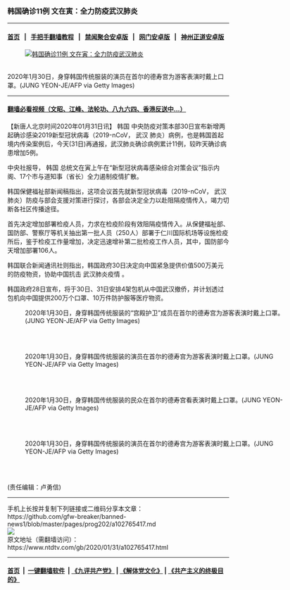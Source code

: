 ### 韩国确诊11例 文在寅：全力防疫武汉肺炎
------------------------

#### [首页](https://github.com/gfw-breaker/banned-news1/blob/master/README.md) &nbsp;&nbsp;|&nbsp;&nbsp; [手把手翻墙教程](https://github.com/gfw-breaker/guides/wiki) &nbsp;&nbsp;|&nbsp;&nbsp; [禁闻聚合安卓版](https://github.com/gfw-breaker/bn-android) &nbsp;&nbsp;|&nbsp;&nbsp; [网门安卓版](https://github.com/oGate2/oGate) &nbsp;&nbsp;|&nbsp;&nbsp; [神州正道安卓版](https://github.com/SzzdOgate/update) 



<div><div class="featured_image">
 <a href="https://i.ntdtv.com/assets/uploads/2020/01/GettyImages-1197534883.jpg" target="_blank">
  <figure>
   <img alt="韩国确诊11例 文在寅：全力防疫武汉肺炎" src="https://i.ntdtv.com/assets/uploads/2020/01/GettyImages-1197534883-800x450.jpg"/>
  </figure><br/>
 </a>
 <span class="caption">
  2020年1月30日，身穿韩国传统服装的演员在首尔的德寿宫为游客表演时戴上口罩。(JUNG YEON-JE/AFP via Getty Images)
 </span>
</div>
</div><hr/>

#### [翻墙必看视频（文昭、江峰、法轮功、八九六四、香港反送中...）](http://167.172.214.107/home.html)

<div><div class="post_content" itemprop="articleBody">
 <p>
  【新唐人北京时间2020年01月31日讯】
  <ok href="https://www.ntdtv.com/gb/韩国.htm">
   韩国
  </ok>
  中央防疫对策本部30日宣布新增两起确诊感染2019新型冠状病毒（2019-nCoV，
  <ok href="https://www.ntdtv.com/gb/武汉.htm">
   武汉
  </ok>
  肺炎）病例，也是韩国首起境内传染案例后，今天(31日)再通报，武汉肺炎确诊病例累计11例，较昨天确诊病患增加5例。
 </p>
 <p>
  中央社报导，
  <ok href="https://www.ntdtv.com/gb/韩国.htm">
   韩国
  </ok>
  总统文在寅上午在“新型冠状病毒感染综合对策会议”指示内阁、17个市与道知事（省长）全力遏制疫情扩散。
 </p>
 <p>
  韩国保健福祉部新闻稿指出，这项会议首先就新型冠状病毒（2019-nCoV，
  <ok href="https://www.ntdtv.com/gb/武汉.htm">
   武汉
  </ok>
  肺炎）防疫与部会支援对策进行探讨，各部会决定全力以赴阻隔疫情传入，竭力切断各社区传播途径。
 </p>
 <p>
  首先决定增加部署检疫人员，力求在检疫阶段有效阻隔疫情传入。从保健福祉部、国防部、警察厅等机关抽出第一批人员（250人）部署于仁川国际机场等设施检疫所后，鉴于检疫工作量增加，决定迅速增补第二批检疫工作人员，其中，国防部今天增加部署106人。
 </p>
 <p>
  韩国联合新闻通讯社则指出，韩国政府30日决定向中国紧急提供价值500万美元的防疫物资，协助中国抗击
  <ok href="https://www.ntdtv.com/gb/442749.htm">
   武汉肺炎疫情
  </ok>
  。
 </p>
 <p>
  韩国政府28日宣布，将于30日、31日安排4架包机从中国武汉撤侨，并计划透过包机向中国提供200万个口罩、10万件防护服等医疗物资。
 </p>
 <figure class="wp-caption alignnone" id="attachment_102765428" style="width: 600px">
  <img alt="" class="size-medium wp-image-102765428" src="https://i.ntdtv.com/assets/uploads/2020/01/GettyImages-1197534892-600x420.jpg">
   <br/><figcaption class="wp-caption-text">
    2020年1月30日，身穿韩国传统服装的“宫殿护卫”成员在首尔的德寿宫为游客表演时戴上口罩。(JUNG YEON-JE/AFP via Getty Images)
   </figcaption><br/>
  </img>
 </figure><br/>
 <figure class="wp-caption alignnone" id="attachment_102765427" style="width: 600px">
  <img alt="" class="size-medium wp-image-102765427" src="https://i.ntdtv.com/assets/uploads/2020/01/GettyImages-1197534887-600x424.jpg">
   <br/><figcaption class="wp-caption-text">
    2020年1月30日，身穿韩国传统服装的演员在首尔的德寿宫为游客表演时戴上口罩。(JUNG YEON-JE/AFP via Getty Images)
   </figcaption><br/>
  </img>
 </figure><br/>
 <figure class="wp-caption alignnone" id="attachment_102765425" style="width: 600px">
  <img alt="" class="size-medium wp-image-102765425" src="https://i.ntdtv.com/assets/uploads/2020/01/GettyImages-1197534881-600x411.jpg"/>
  <br/><figcaption class="wp-caption-text">
   2020年1月30日，身穿韩国传统服装的民众在首尔的德寿宫看表演时戴上口罩。(JUNG YEON-JE/AFP via Getty Images)
  </figcaption><br/>
 </figure><br/>
 <figure class="wp-caption alignnone" id="attachment_102765423" style="width: 600px">
  <img alt="" class="size-medium wp-image-102765423" src="https://i.ntdtv.com/assets/uploads/2020/01/GettyImages-1197534878-600x401.jpg"/>
  <br/><figcaption class="wp-caption-text">
   2020年1月30日，身穿韩国传统服装的演员在首尔的德寿宫为游客表演时戴上口罩。(JUNG YEON-JE/AFP via Getty Images)
  </figcaption><br/>
 </figure><br/>
 <p>
  (责任编辑：卢勇信)
 </p>
 <div class="single_ad">
 </div>
</div>
</div>
<hr/>
手机上长按并复制下列链接或二维码分享本文章：<br/>
https://github.com/gfw-breaker/banned-news1/blob/master/pages/prog202/a102765417.md <br/>
<a href='https://github.com/gfw-breaker/banned-news1/blob/master/pages/prog202/a102765417.md'><img src='https://github.com/gfw-breaker/banned-news1/blob/master/pages/prog202/a102765417.md.png'/></a> <br/>
原文地址（需翻墙访问）：https://www.ntdtv.com/gb/2020/01/31/a102765417.html


------------------------
#### [首页](https://github.com/gfw-breaker/banned-news1/blob/master/README.md) &nbsp;|&nbsp; [一键翻墙软件](https://github.com/gfw-breaker/nogfw/blob/master/README.md) &nbsp;| [《九评共产党》](https://github.com/gfw-breaker/9ping.md/blob/master/README.md#九评之一评共产党是什么) | [《解体党文化》](https://github.com/gfw-breaker/jtdwh.md/blob/master/README.md) | [《共产主义的终极目的》](https://github.com/gfw-breaker/gczydzjmd.md/blob/master/README.md)


<img src='http://gfw-breaker.win/banned-news/pages/prog202/a102765417.md' width='0px' height='0px'/>